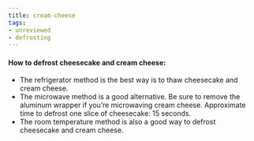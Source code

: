 ```yaml
---
title: cream-cheese
tags:
- unreviewed
- defrosting
---
```


#### How to defrost cheesecake and cream cheese:  
- The refrigerator method is the best way is to thaw cheesecake and cream cheese.
- The microwave method is a good alternative. Be sure to remove the aluminum wrapper if you’re microwaving cream cheese.  Approximate time to defrost one slice of cheesecake:  15 seconds.
- The room temperature method is also a good way to defrost cheesecake and cream cheese.